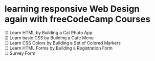 # learning responsive Web Design again with freeCodeCamp Courses

☑ Learn HTML by Building a Cat Photo App<br>
☑ Learn basic CSS by Building a Cafe Menu<br>
☐ Learn CSS Colors by Building a Set of Colored Markers<br>
☐ Learn HTML Forms by Building a Registration Form<br>
☐ Survey Form<br>
